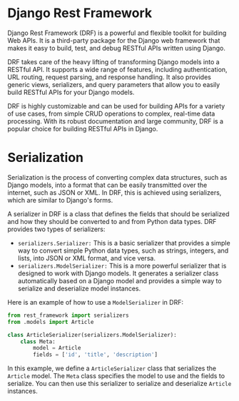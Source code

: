 # Django Rest Framework
Django Rest Framework (DRF) is a powerful and flexible toolkit for building Web APIs. It is a third-party package for the Django web framework that makes it easy to build, test, and debug RESTful APIs written using Django.

DRF takes care of the heavy lifting of transforming Django models into a RESTful API. It supports a wide range of features, including authentication, URL routing, request parsing, and response handling. It also provides generic views, serializers, and query parameters that allow you to easily build RESTful APIs for your Django models.

DRF is highly customizable and can be used for building APIs for a variety of use cases, from simple CRUD operations to complex, real-time data processing. With its robust documentation and large community, DRF is a popular choice for building RESTful APIs in Django.

# Serialization
Serialization is the process of converting complex data structures, such as Django models, into a format that can be easily transmitted over the internet, such as JSON or XML. In DRF, this is achieved using serializers, which are similar to Django's forms.

A serializer in DRF is a class that defines the fields that should be serialized and how they should be converted to and from Python data types. DRF provides two types of serializers:

* `serializers.Serializer:` This is a basic serializer that provides a simple way to convert simple Python data types, such as strings, integers, and lists, into JSON or XML format, and vice versa.
* `serializers.ModelSerializer:` This is a more powerful serializer that is designed to work with Django models. It generates a serializer class automatically based on a Django model and provides a simple way to serialize and deserialize model instances.

Here is an example of how to use a `ModelSerializer` in DRF:
```python
from rest_framework import serializers
from .models import Article

class ArticleSerializer(serializers.ModelSerializer):
    class Meta:
        model = Article
        fields = ['id', 'title', 'description']
```
In this example, we define a `ArticleSerializer` class that serializes the `Article` model. The `Meta` class specifies the model to use and the fields to serialize. You can then use this serializer to serialize and deserialize `Article` instances.